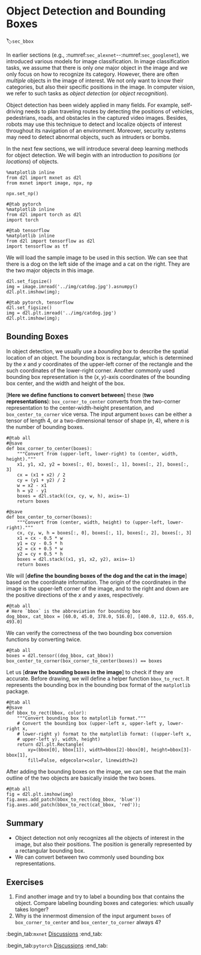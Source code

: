 # Object Detection and Bounding Boxes
:label:`sec_bbox`


In earlier sections (e.g., :numref:`sec_alexnet`--:numref:`sec_googlenet`),
we introduced various models for image classification.
In image classification tasks,
we assume that there is only *one*
major object
in the image and we only focus on how to 
recognize its category.
However, there are often *multiple* objects
in the image of interest.
We not only want to know their categories, but also their specific positions in the image.
In computer vision, we refer to such tasks as *object detection* (or *object recognition*).

Object detection has been
widely applied in many fields.
For example, self-driving needs to plan 
traveling routes
by detecting the positions
of vehicles, pedestrians, roads, and obstacles in the captured video images.
Besides,
robots may use this technique
to detect and localize objects of interest
throughout its navigation of an environment.
Moreover,
security systems
may need to detect abnormal objects, such as intruders or bombs.

In the next few sections, we will introduce 
several deep learning methods for object detection.
We will begin with an introduction
to *positions* (or *locations*) of objects.

```{.python .input}
%matplotlib inline
from d2l import mxnet as d2l
from mxnet import image, npx, np

npx.set_np()
```

```{.python .input}
#@tab pytorch
%matplotlib inline
from d2l import torch as d2l
import torch
```

```{.python .input}
#@tab tensorflow
%matplotlib inline
from d2l import tensorflow as d2l
import tensorflow as tf
```

We will load the sample image to be used in this section. We can see that there is a dog on the left side of the image and a cat on the right.
They are the two major objects in this image.

```{.python .input}
d2l.set_figsize()
img = image.imread('../img/catdog.jpg').asnumpy()
d2l.plt.imshow(img);
```

```{.python .input}
#@tab pytorch, tensorflow
d2l.set_figsize()
img = d2l.plt.imread('../img/catdog.jpg')
d2l.plt.imshow(img);
```

## Bounding Boxes


In object detection,
we usually use a *bounding box* to describe the spatial location of an object.
The bounding box is rectangular, which is determined by the $x$ and $y$ coordinates of the upper-left corner of the rectangle and the such coordinates of the lower-right corner. 
Another commonly used bounding box representation is the $(x, y)$-axis
coordinates of the bounding box center, and the width and height of the box.

[**Here we define functions to convert between**] these (**two
representations**):
`box_corner_to_center` converts from the two-corner
representation to the center-width-height presentation,
and `box_center_to_corner` vice versa.
The input argument `boxes` can be either a tensor of length 4,
or a two-dimensional tensor of shape ($n$, 4), where $n$ is the number of bounding boxes.

```{.python .input}
#@tab all
#@save
def box_corner_to_center(boxes):
    """Convert from (upper-left, lower-right) to (center, width, height)."""
    x1, y1, x2, y2 = boxes[:, 0], boxes[:, 1], boxes[:, 2], boxes[:, 3]
    cx = (x1 + x2) / 2
    cy = (y1 + y2) / 2
    w = x2 - x1
    h = y2 - y1
    boxes = d2l.stack((cx, cy, w, h), axis=-1)
    return boxes

#@save
def box_center_to_corner(boxes):
    """Convert from (center, width, height) to (upper-left, lower-right)."""
    cx, cy, w, h = boxes[:, 0], boxes[:, 1], boxes[:, 2], boxes[:, 3]
    x1 = cx - 0.5 * w
    y1 = cy - 0.5 * h
    x2 = cx + 0.5 * w
    y2 = cy + 0.5 * h
    boxes = d2l.stack((x1, y1, x2, y2), axis=-1)
    return boxes
```

We will [**define the bounding boxes of the dog and the cat in the image**] based
on the coordinate information.
The origin of the coordinates in the image
is the upper-left corner of the image, and to the right and down are the
positive directions of the $x$ and $y$ axes, respectively.

```{.python .input}
#@tab all
# Here `bbox` is the abbreviation for bounding box
dog_bbox, cat_bbox = [60.0, 45.0, 378.0, 516.0], [400.0, 112.0, 655.0, 493.0]
```

We can verify the correctness of the two
bounding box conversion functions by converting twice.

```{.python .input}
#@tab all
boxes = d2l.tensor((dog_bbox, cat_bbox))
box_center_to_corner(box_corner_to_center(boxes)) == boxes
```

Let us [**draw the bounding boxes in the image**] to check if they are accurate.
Before drawing, we will define a helper function `bbox_to_rect`. It represents the bounding box in the bounding box format of the  `matplotlib` package.

```{.python .input}
#@tab all
#@save
def bbox_to_rect(bbox, color):
    """Convert bounding box to matplotlib format."""
    # Convert the bounding box (upper-left x, upper-left y, lower-right x,
    # lower-right y) format to the matplotlib format: ((upper-left x,
    # upper-left y), width, height)
    return d2l.plt.Rectangle(
        xy=(bbox[0], bbox[1]), width=bbox[2]-bbox[0], height=bbox[3]-bbox[1],
        fill=False, edgecolor=color, linewidth=2)
```

After adding the bounding boxes on the image,
we can see that the main outline of the two objects are basically inside the two boxes.

```{.python .input}
#@tab all
fig = d2l.plt.imshow(img)
fig.axes.add_patch(bbox_to_rect(dog_bbox, 'blue'))
fig.axes.add_patch(bbox_to_rect(cat_bbox, 'red'));
```

## Summary

* Object detection not only recognizes all the objects of interest in the image, but also their positions. The position is generally represented by a rectangular bounding box.
* We can convert between two commonly used bounding box representations.

## Exercises

1. Find another image and try to label a bounding box that contains the object. Compare labeling bounding boxes and categories: which usually takes longer?
1. Why is the innermost dimension of the input argument `boxes` of `box_corner_to_center` and `box_center_to_corner` always 4?


:begin_tab:`mxnet`
[Discussions](https://discuss.d2l.ai/t/369)
:end_tab:

:begin_tab:`pytorch`
[Discussions](https://discuss.d2l.ai/t/1527)
:end_tab:

